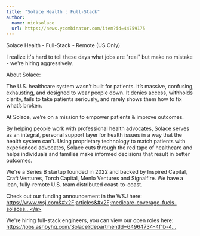 ```yaml
---
title: "Solace Health : Full-Stack"
author:
  name: nicksolace
  url: https://news.ycombinator.com/item?id=44759175
---
```


<JobNavigation />

Solace Health - Full-Stack - Remote (US Only)

I realize it&#x27;s hard to tell these days what jobs are &quot;real&quot; but make no mistake - we&#x27;re hiring aggressively.

About Solace:

The U.S. healthcare system wasn’t built for patients. It’s massive, confusing, exhausting, and designed to wear people down. It denies access, withholds clarity, fails to take patients seriously, and rarely shows them how to fix what’s broken.

At Solace, we’re on a mission to empower patients &amp; improve outcomes.

By helping people work with professional health advocates, Solace serves as an integral, personal support layer for health issues in a way that the health system can’t. Using proprietary technology to match patients with experienced advocates, Solace cuts through the red tape of healthcare and helps individuals and families make informed decisions that result in better outcomes.

We&#x27;re a Series B startup founded in 2022 and backed by Inspired Capital, Craft Ventures, Torch Capital, Menlo Ventures and Signalfire. We have a lean, fully-remote U.S. team distributed coast-to-coast.

Check out our funding announcement in the WSJ here: <a href="https:&#x2F;&#x2F;www.wsj.com&#x2F;articles&#x2F;medicare-coverage-fuels-solaces-60-million-series-b-28eb41b1?st=LmykQ2" rel="nofollow">https:&#x2F;&#x2F;www.wsj.com&#x2F;articles&#x2F;medicare-coverage-fuels-solaces...</a>

We&#x27;re hiring full-stack engineers, you can view our open roles here: <a href="https:&#x2F;&#x2F;jobs.ashbyhq.com&#x2F;Solace?departmentId=64964734-4f1b-46d6-9828-1dd5d8eea077&amp;utm_source=x4QJmBQEg7" rel="nofollow">https:&#x2F;&#x2F;jobs.ashbyhq.com&#x2F;Solace?departmentId=64964734-4f1b-4...</a>
<JobApplication />
